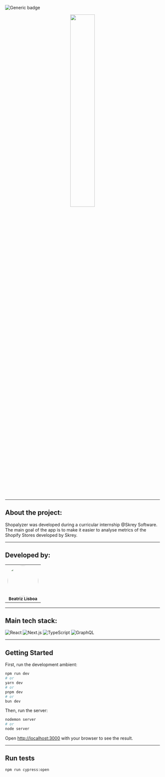 ![Generic badge](https://img.shields.io/badge/Status-In_Progress-blue)

<div align="center">
<img src="https://res.cloudinary.com/ditdnslga/image/upload/v1748943689/logo_shopalyzer_f9ze8y.png" width="40%" />
</div>

<hr>

## About the project:

Shopalyzer was developed during a curricular internship @Skrey Software. 
The main goal of the app is to make it easier to analyse metrics of the Shopify Stores developed by Skrey.

<hr>

## Developed by:

<table align="center">
    <tr>
        <td align="center">
        <img style="border-radius: 50%; width="100px;"" src="https://avatars.githubusercontent.com/u/99557581?v=4" width="100px;"><br>
        <sub>
        <b>Beatriz Lisboa</br>
        </td>
    </tr>
</table>

<hr>

## Main tech stack:

![React](https://shields.io/badge/React-3178C6?logo=React&logoColor=FFF&style=for-the-badge)
![Next.js](https://shields.io/badge/Next.js-3178C6?logo=nextdorjs&logoColor=FFF&style=for-the-badge)
![TypeScript](https://shields.io/badge/TypeScript-3178C6?logo=TypeScript&logoColor=FFF&style=for-the-badge)
![GraphQL](https://shields.io/badge/GraphQL-3178C6?logo=GraphQL&logoColor=FFF&style=for-the-badge)

<hr>

## Getting Started

First, run the development ambient:

```bash
npm run dev
# or
yarn dev
# or
pnpm dev
# or
bun dev
```

Then, run the server:

```bash
nodemon server
# or
node server
```

Open [http://localhost:3000](http://localhost:3000) with your browser to see the result.

<hr>

## Run tests
```bash
npm run cypress:open
```

